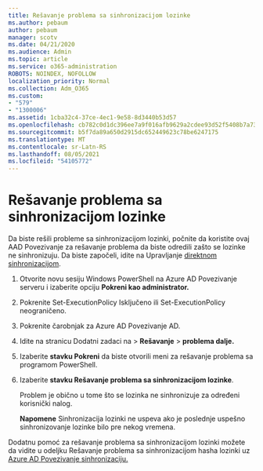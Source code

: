 ```yaml
---
title: Rešavanje problema sa sinhronizacijom lozinke
ms.author: pebaum
author: pebaum
manager: scotv
ms.date: 04/21/2020
ms.audience: Admin
ms.topic: article
ms.service: o365-administration
ROBOTS: NOINDEX, NOFOLLOW
localization_priority: Normal
ms.collection: Adm_O365
ms.custom:
- "579"
- "1300006"
ms.assetid: 1cba32c4-37ce-4ec1-9e58-8d3440b53d57
ms.openlocfilehash: cb782c0d1dc396ee7a9f016afb9629a2cdee93d52f5408b7a73e576e783ebc0a
ms.sourcegitcommit: b5f7da89a650d2915dc652449623c78be6247175
ms.translationtype: MT
ms.contentlocale: sr-Latn-RS
ms.lasthandoff: 08/05/2021
ms.locfileid: "54105772"
---
```

# <a name="troubleshoot-password-synchronization"></a>Rešavanje problema sa sinhronizacijom lozinke

Da biste rešili probleme sa sinhronizacijom lozinki, počnite da koristite ovaj AAD Povezivanje za rešavanje problema da biste odredili zašto se lozinke ne sinhronizuju. Da biste započeli, idite na Upravljanje [direktnom sinhronizacijom](https://admin.microsoft.com/AdminPortal/Home#/dirsyncmanagement).  

1. Otvorite novu sesiju Windows PowerShell na Azure AD Povezivanje serveru i izaberite opciju **Pokreni kao administrator.**

2. Pokrenite Set-ExecutionPolicy Isključeno ili Set-ExecutionPolicy neograničeno.

3. Pokrenite čarobnjak za Azure AD Povezivanje AD.

4. Idite na stranicu Dodatni zadaci na > **Rešavanje**  >  **problema dalje.**

5. Izaberite **stavku Pokreni** da biste otvorili meni za rešavanje problema sa programom PowerShell.

6. Izaberite **stavku Rešavanje problema sa sinhronizacijom lozinke**.

    Problem je obično u tome što se lozinka ne sinhronizuje za određeni korisnički nalog.

    **Napomene** Sinhronizacija lozinki ne uspeva ako je poslednje uspešno sinhronizovanje lozinke bilo pre nekog vremena.

Dodatnu pomoć za rešavanje problema sa sinhronizacijom lozinki možete da vidite u odeljku Rešavanje problema sa sinhronizacijom hasha lozinki uz [Azure AD Povezivanje sinhronizaciju.](https://docs.microsoft.com/azure/active-directory/hybrid/tshoot-connect-password-hash-synchronization)